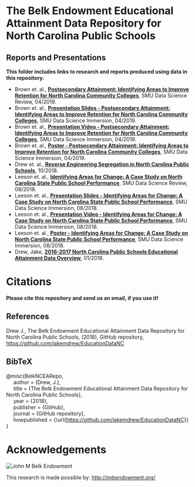 # The Belk Endowment Educational Attainment Data Repository for North Carolina Public Schools 
## Reports and Presentations 
**This folder includes links to research and reports produced using data in this repository.** 
* Brown et. al., [**Postsecondary Attainment: Identifying Areas to Improve Retention for North Carolina Community Colleges**]( https://github.com/jakemdrew/EducationDataNC/blob/master/Reports/Postsecondary%20Attainment.pdf), SMU Data Science Review, 04/2019.
* Brown et. al., [**Presentation Slides - Postsecondary Attainment: Identifying Areas to Improve Retention for North Carolina Community Colleges**]( https://github.com/jakemdrew/EducationDataNC/blob/master/Reports/NBrown_JHeinen_MRega_LSterling_Symposium_Presentation.pdf), SMU Data Science Immersion, 04/2019.
* Brown et. al., [**Presentation Video - Postsecondary Attainment: Identifying Areas to Improve Retention for North Carolina Community Colleges**]( https://www.youtube.com/watch?v=TvW91hBuzxY&t=1s), SMU Data Science Immersion, 04/2019.
* Brown et. al., [**Poster - Postsecondary Attainment: Identifying Areas to Improve Retention for North Carolina Community Colleges**]( https://github.com/jakemdrew/EducationDataNC/blob/master/Reports/NBrown_JHeinen_MRega_LSterling_SymposiumPosterPresentation.pdf), SMU Data Science Immersion, 04/2019.
* Drew et. al., [**Reverse Engineering Segregation in North Carolina Public Schools**]( https://github.com/jakemdrew/EducationDataNC/blob/master/Reports/Reverse_Engineering_Segregation_in_North_Carolina_Public_Schools%2010_2018.pdf), 10/2018.
* Leeson et. al., [**Identifying Areas for Change: A Case Study on North Carolina State Public School Performance**]( https://github.com/jakemdrew/EducationDataNC/blob/master/Reports/Identifying%20Areas%20for%20Change_%20NC%20Public%20School%20Performance.pdf), SMU Data Science Review, 08/2018.
* Leeson et. al., [**Presentation Slides - Identifying Areas for Change: A Case Study on North Carolina State Public School Performance**]( https://github.com/jakemdrew/EducationDataNC/blob/master/Reports/KBean_OLeeson_SymposiumLighteningTalk.pdf), SMU Data Science Immersion, 08/2018.
* Leeson et. al., [**Presentation Video - Identifying Areas for Change: A Case Study on North Carolina State Public School Performance**]( https://www.youtube.com/watch?v=07wpQZ7dCuU), SMU Data Science Immersion, 08/2018.
* Leeson et. al., [**Poster - Identifying Areas for Change: A Case Study on North Carolina State Public School Performance**]( https://github.com/jakemdrew/EducationDataNC/blob/master/Reports/KBean_OLeeson_SymposiumPosterPresentation.pdf), SMU Data Science Immersion, 08/2018.
* Drew, Jake, [**2016-2017 North Carolina Public Schools Educational Attainment Data Overview**](http://nbviewer.jupyter.org/github/jakemdrew/EducationDataNC/blob/master/Reports/NC%20Report%202016%20Data%20Overview%20-%20MSDS%207331.pdf), 01/2018.

# Citations
**Please cite this repository and send us an email, if you use it!**

## References
Drew J., The Belk Endowment Educational Attainment Data Repository for North Carolina Public Schools, (2018), GitHub repository, https://github.com/jakemdrew/EducationDataNC

## BibTeX 
@misc{BelkNCEARepo,  
&nbsp;&nbsp;&nbsp;&nbsp;&nbsp;author = {Drew, J.},  
&nbsp;&nbsp;&nbsp;&nbsp;&nbsp;title = {The Belk Endowment Educational Attainment Data Repository for North Carolina Public Schools},  
&nbsp;&nbsp;&nbsp;&nbsp;&nbsp;year = {2018},  
&nbsp;&nbsp;&nbsp;&nbsp;&nbsp;publisher = {GitHub},  
&nbsp;&nbsp;&nbsp;&nbsp;&nbsp;journal = {GitHub repository},  
&nbsp;&nbsp;&nbsp;&nbsp;&nbsp;howpublished = {\url{https://github.com/jakemdrew/EducationDataNC}}  
}  

# Acknowledgements
![John M Belk Endowment](http://jmbendowment.org/wp-content/uploads/2015/03/BelkEndowment_-logo-2015.png)

This research is made possible by: http://jmbendowment.org/
